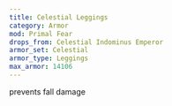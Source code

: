 ```yaml
---
title: Celestial Leggings
category: Armor
mod: Primal Fear
drops_from: Celestial Indominus Emperor
armor_set: Celestial
armor_type: Leggings
max_armor: 14106
---
```


prevents fall damage